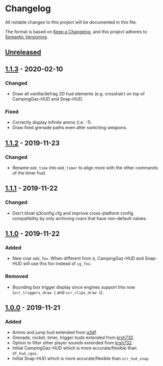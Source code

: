 # Changelog
All notable changes to this project will be documented in this file.

The format is based on [Keep a Changelog](https://keepachangelog.com/en/1.0.0/),
and this project adheres to [Semantic Versioning](https://semver.org/spec/v2.0.0.html).

## [Unreleased]

## [1.1.3] - 2020-02-10
### Changed
- Draw all vanilla/defrag 2D hud elements (e.g. crosshair) on top of CampingGaz-HUD and Snap-HUD.

### Fixed
- Correctly display infinite ammo (i.e. -1).
- Draw fired grenade paths even after switching weapons.

## [1.1.2] - 2019-11-23
### Changed
- Rename `mdd_time` into `mdd_timer` to align more with the other commands of the timer hud.

## [1.1.1] - 2019-11-22
### Changed
- Don't bloat q3config.cfg and improve cross-platform config compatibility by only archiving cvars that have non-default values.

## [1.1.0] - 2019-11-22
### Added
- New cvar `mdd_fov`. When different from `0`, CampingGaz-HUD and Snap-HUD will use this fov instead of `cg_fov`.

### Removed
- Bounding box trigger display since engines support this now (`scr_triggers_draw 1` and `scr_clips_draw 1`).

## [1.0.0] - 2019-11-21
### Added
- Ammo and jump hud extended from [q3df](https://github.com/q3df/cgame_proxymod).
- Grenade, rocket, timer, trigger huds extended from [krsh732](https://github.com/krsh732/cgame_proxymod).
- Option to filter other player sounds extended from [krsh732](https://github.com/krsh732/cgame_proxymod).
- Initial CampingGaz-HUD which is more accurate/flexible than `df_hud_cgaz`.
- Initial Snap-HUD which is more accurate/flexible than `scr_hud_snap`.

[Unreleased]: https://github.com/Jelvan1/cgame_proxymod/compare/v1.1.3...HEAD
[1.1.3]: https://github.com/Jelvan1/cgame_proxymod/compare/v1.1.2...v1.1.3
[1.1.2]: https://github.com/Jelvan1/cgame_proxymod/compare/v1.1.1...v1.1.2
[1.1.1]: https://github.com/Jelvan1/cgame_proxymod/compare/v1.1.0...v1.1.1
[1.1.0]: https://github.com/Jelvan1/cgame_proxymod/compare/v1.0.0...v1.1.0
[1.0.0]: https://github.com/Jelvan1/cgame_proxymod/releases/tag/v1.0.0
